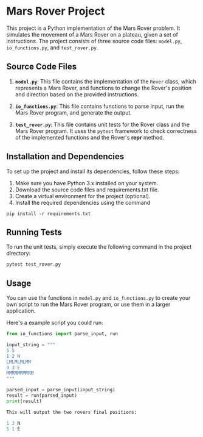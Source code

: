 # Mars Rover Project

This project is a Python implementation of the Mars Rover problem. It simulates the movement of a Mars Rover on a plateau, given a set of instructions. The project consists of three source code files: `model.py`, `io_functions.py`, and `test_rover.py`.

## Source Code Files

1. **`model.py`**: This file contains the implementation of the `Rover` class, which represents a Mars Rover, and functions to change the Rover's position and direction based on the provided instructions.

2. **`io_functions.py`**: This file contains functions to parse input, run the Mars Rover program, and generate the output.

3. **`test_rover.py`**: This file contains unit tests for the Rover class and the Mars Rover program. It uses the `pytest` framework to check correctness of the implemented functions and the Rover's __repr__ method.

## Installation and Dependencies

To set up the project and install its dependencies, follow these steps:

1. Make sure you have Python 3.x installed on your system.
2. Download the source code files and requirements.txt file.
3. Create a virtual environment for the project (optional).
4. Install the required dependencies using the command

```
pip install -r requirements.txt
```

## Running Tests

To run the unit tests, simply execute the following command in the project directory:

```
pytest test_rover.py
```

## Usage

You can use the functions in `model.py` and `io_functions.py` to create your own script to run the Mars Rover program, or use them in a larger application.

Here's a example script you could run:

```python
from io_functions import parse_input, run

input_string = """
5 5
1 2 N
LMLMLMLMM
3 3 E
MMRMMRMRRM
"""

parsed_input = parse_input(input_string)
result = run(parsed_input)
print(result)

This will output the two rovers final positions:

1 3 N
5 1 E


